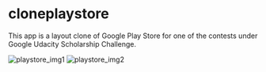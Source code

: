 # cloneplaystore

This app is a layout clone of Google Play Store for one of the contests under Google Udacity Scholarship Challenge.


![playstore_img1](https://user-images.githubusercontent.com/5392993/37658032-8ca5930c-2c72-11e8-8dcd-8eb3c261b668.jpg)    ![playstore_img2](https://user-images.githubusercontent.com/5392993/37658035-900b5428-2c72-11e8-8b70-88613016f8cc.jpg)
